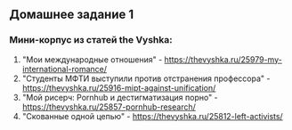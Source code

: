## Домашнее задание 1

### Мини-корпус из статей the Vyshka:
1) "Мои международные отношения" - https://thevyshka.ru/25979-my-international-romance/
2) "Студенты МФТИ выступили против отстранения профессора" - https://thevyshka.ru/25916-mipt-against-unification/
3) "Мой рисерч: Pornhub и дестигматизация порно" - https://thevyshka.ru/25857-pornhub-research/
4) "Скованные одной цепью" - https://thevyshka.ru/25812-left-activists/

